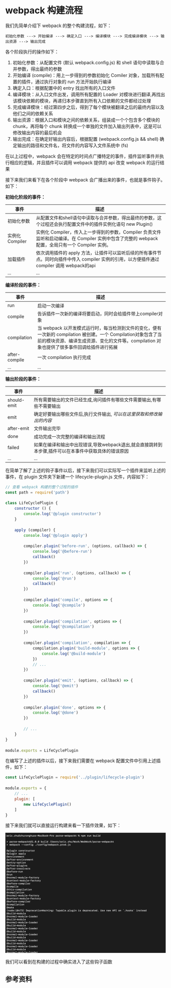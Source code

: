 # webpack 构建流程

我们先简单介绍下 webpack 的整个构建流程，如下：

```flow
初始化参数 ---> 开始编译 ---> 确定入口 ---> 编译模块 ---> 完成编译模块 ---> 输出资源 ---> 输出完成
```

各个阶段执行的操作如下：

1. 初始化参数：从配置文件 (默认 webpack.config.js) 和 shell 语句中读取与合并参数，得出最终的参数
2. 开始编译 (compile)：用上一步得到的参数初始化 Comiler 对象，加载所有配置的插件，通过执行对象的 run 方法开始执行编译
3. 确定入口：根据配置中的 entry 找出所有的入口文件
4. 编译模块：从入口文件出发，调用所有配置的 Loader 对模块进行翻译,再找出该模块依赖的模块，再递归本步骤直到所有入口依赖的文件都经过处理
5. 完成编译模块：经过第四步之后，得到了每个模块被翻译之后的最终内容以及他们之间的依赖关系
6. 输出资源：根据入口和模块之间的依赖关系，组装成一个个包含多个模块的 chunk，再将每个 chunk 转换成一个单独的文件加入输出列表中，这是可以修改输出内容的最后机会
7. 输出完成：在确定好输出内容后，根据配置 (webpack.config.js && shell) 确定输出的路径和文件名，将文件的内容写入文件系统中 (fs)

在以上过程中，webpack 会在特定的时间点广播特定的事件，插件监听事件并执行相应的逻辑，并且插件可以调用 webpack 提供的 api 改变 webpack 的运行结果

接下来我们来看下在各个阶段中 webpack 会广播出来的事件，也就是事件钩子。如下：

**初始化阶段的事件：**

| 事件 | 描述 |
| ---- | ---- |
| 初始化参数 | 从配置文件和shell语句中读取与合并参数，得出最终的参数，这个过程还会执行配置文件中的插件实例化语句 new Plugin() |
| 实例化 Compiler | 实例化 Compiler，传入上一步得到的参数，Compiler 负责文件监听和启动编译。在 Compiler 实例中包含了完整的 webpack 配置，全局只有一个 Compiler 实例。 |
| 加载插件 | 依次调用插件的 apply 方法，让插件可以监听后续的所有事件节点。同时向插件中传入 compiler 实例的引用，以方便插件通过 compiler 调用 webpack的api |
| ... | ... |

**编译阶段的事件：**

| 事件 | 描述 |
| ---- | ---- |
| run | 启动一次编译 |
| compile | 告诉插件一次新的编译将要启动，同时会给插件带上compiler对象 |
| compilation | 当 webpack 以开发模式运行时，每当检测到文件的变化，便有一次新的 compilation 被创建。一个 Compilation对象包含了当前的模块资源、编译生成资源、变化的文件等。compilation 对象也提供了很多事件回调给插件进行拓展 |
| after-compile | 一次 compilation 执行完成 |
| ... | ... |

**输出阶段的事件：**

| 事件 | 描述 |
| ---- | ---- |
| should-emit | 所有需要输出的文件已经生成,询问插件有哪些文件需要输出,有哪些不需要输出 |
| emit | 确定好要输出哪些文件后,执行文件输出, *可以在这里获取和修改输出的内容* |
| after-emit | 文件输出完毕 |
| done | 成功完成一次完整的编译和输出流程 |
| failed | 如果在编译和输出中出现错误,导致webpack退出,就会直接跳转到本步骤,插件可以在本事件中获取具体的错误原因 |
| ... | ... |

在简单了解了上述的钩子事件以后，接下来我们可以实际写一个插件来监听上述的事件，在 plugin 文件夹下新建一个 lifecycle-plugin.js 文件，内容如下：

```js
// 查看 webpack 构建的整个过程的插件
const path = require('path')

class LifeCyclePlugin {
    constructor () {
        console.log('@plugin constructor')
    }

    apply (compiler) {
        console.log('@plugin apply')

        compiler.plugin('before-run', (options, callback) => {
            console.log('@before-run')
            callback()
        })

        compiler.plugin('run', (options, callback) => {
            console.log('@run')
            callback()
        })

        compiler.plugin('compile', options => {
            console.log('@compile')
        })

        compiler.plugin('compilation', options => {
            console.log('@compilation')
        })

        compiler.plugin('compilation', compilation => {
            compilation.plugin('build-module', options => {
                console.log('@build-module')
            })
            // ...
        })

        compiler.plugin('emit', (options, callback) => {
            console.log('@emit')
            callback()
        })

        compiler.plugin('done', options => {
            console.log('@done')
        })

        // ...
    }
}

module.exports = LifeCyclePlugin
```

在编写了上述的插件以后，接下来我们需要在 webpack 配置文件中引用上述插件，如下：

```js
const LifeCyclePlugin = require('../plugin/lifecycle-plugin')

module.exports = {
    // ...
    plugin: [
        new LifeCyclePlugin()
    ]
}
```

接下来我们就可以直接运行构建来看一下插件效果，如下：

![lifecycle](./img/principle/lifecycle.jpg)

我们可以看到在构建的过程中确实进入了这些钩子函数

## 参考资料
